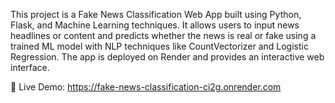 This project is a Fake News Classification Web App built using Python, Flask, and Machine Learning techniques. It allows users to input news headlines or content and predicts whether the news is real or fake using a trained ML model with NLP techniques like CountVectorizer and Logistic Regression. The app is deployed on Render and provides an interactive web interface.

🔗 Live Demo: https://fake-news-classification-ci2g.onrender.com

